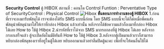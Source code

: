 **Security Control**
ตู้ HIBOX 
สถานที่ : คอนโด
Control Funtion : Perventative
Type of SecurityControl : Physical Control
![Hibox](img/hibox1)
**ขั้นตอนการทำงานของตู้ HIBOX**
1.ก่อนที่เราจะลงมารับพัสดุได้ เราจะต้องได้รับ SMS แบบนี้ก่อน โดย SMS แบบนี้จะได้ก็ต่อเมื่อพี่คนส่งพัสดุนำพัสดุนำมาใส่ให้เราที่กล่อง Hibox แล้วเท่านั้น หลังจากได้ข้อความแล้วก็ลงมาที่กล่อง Hibox ได้เลย
How to ใช้ตู้ Hibox
2.นำรหัสที่เราได้จาก SMS มากรอกลงที่ตู้ Hibox ได้เลย หลังจากกรอกเสร็จแล้ว ตู้จะเปิดอัตโนมัติทันที
How to ใช้ตู้ Hibox
3.หลังจากตู้เปิดมาแล้วเราก็สามารถหยิบกล่องพัสดุของเราที่อยู่ในตู้ได้เลย หยิบออกมาแล้วอย่าลืมปิดตู้นะคะ เพื่อที่จะให้คนอื่นใช้ได้

